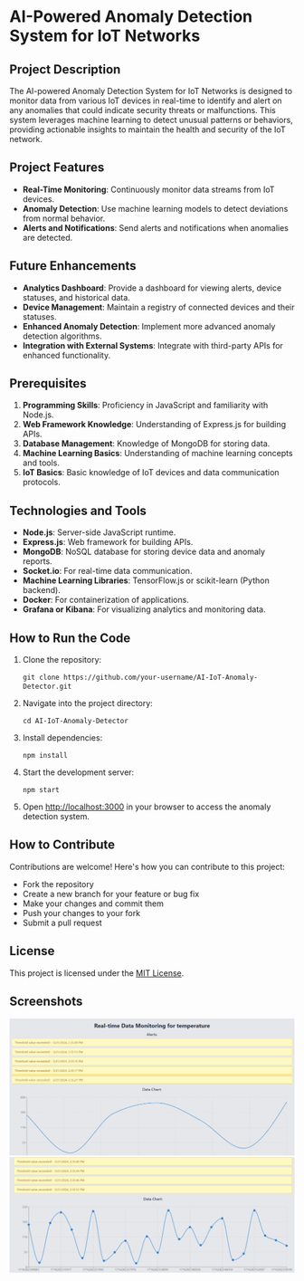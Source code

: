 # AI-Powered Anomaly Detection System for IoT Networks

## Project Description

The AI-powered Anomaly Detection System for IoT Networks is designed to monitor data from various IoT devices in real-time to identify and alert on any anomalies that could indicate security threats or malfunctions. This system leverages machine learning to detect unusual patterns or behaviors, providing actionable insights to maintain the health and security of the IoT network.

## Project Features

- **Real-Time Monitoring**: Continuously monitor data streams from IoT devices.
- **Anomaly Detection**: Use machine learning models to detect deviations from normal behavior.
- **Alerts and Notifications**: Send alerts and notifications when anomalies are detected.

## Future Enhancements

- **Analytics Dashboard**: Provide a dashboard for viewing alerts, device statuses, and historical data.
- **Device Management**: Maintain a registry of connected devices and their statuses.
- **Enhanced Anomaly Detection**: Implement more advanced anomaly detection algorithms.
- **Integration with External Systems**: Integrate with third-party APIs for enhanced functionality.

## Prerequisites

1. **Programming Skills**: Proficiency in JavaScript and familiarity with Node.js.
2. **Web Framework Knowledge**: Understanding of Express.js for building APIs.
3. **Database Management**: Knowledge of MongoDB for storing data.
4. **Machine Learning Basics**: Understanding of machine learning concepts and tools.
5. **IoT Basics**: Basic knowledge of IoT devices and data communication protocols.

## Technologies and Tools

- **Node.js**: Server-side JavaScript runtime.
- **Express.js**: Web framework for building APIs.
- **MongoDB**: NoSQL database for storing device data and anomaly reports.
- **Socket.io**: For real-time data communication.
- **Machine Learning Libraries**: TensorFlow.js or scikit-learn (Python backend).
- **Docker**: For containerization of applications.
- **Grafana or Kibana**: For visualizing analytics and monitoring data.

## How to Run the Code

1. Clone the repository:
   ```
   git clone https://github.com/your-username/AI-IoT-Anomaly-Detector.git
   ```
2. Navigate into the project directory:
   ```
   cd AI-IoT-Anomaly-Detector
   ```
3. Install dependencies:
   ```
   npm install
   ```
4. Start the development server:
   ```
   npm start
   ```
5. Open [http://localhost:3000](http://localhost:3000) in your browser to access the anomaly detection system.

## How to Contribute

Contributions are welcome! Here's how you can contribute to this project:

- Fork the repository
- Create a new branch for your feature or bug fix
- Make your changes and commit them
- Push your changes to your fork
- Submit a pull request

## License

This project is licensed under the [MIT License](LICENSE).

## Screenshots

![Dashboard](/client/src/assets/realtime.png)
![Alerts](/client/src/assets/realtime2.png)
